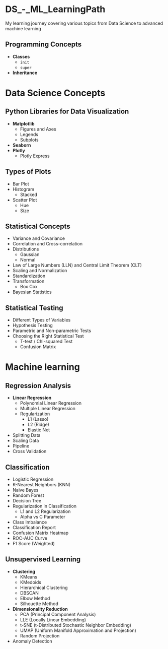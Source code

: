 # DS_-_ML_LearningPath
My learning journey covering various topics from Data Science to advanced machine learning

## Programming Concepts
- **Classes**
  - `init`
  - `super`
- **Inheritance**
  
# Data Science Concepts

## Python Libraries for Data Visualization
- **Matplotlib**
  - Figures and Axes
  - Legends
  - Subplots
- **Seaborn**
- **Plotly**
  - Plotly Express

## Types of Plots
- Bar Plot
- Histogram
  - Stacked
- Scatter Plot
  - Hue
  - Size

## Statistical Concepts
- Variance and Covariance
- Correlation and Cross-correlation
- Distributions
  - Gaussian
  - Normal
- Law of Large Numbers (LLN) and Central Limit Theorem (CLT)
- Scaling and Normalization
- Standardization
- Transformation
  - Box Cox
- Bayesian Statistics

## Statistical Testing
- Different Types of Variables
- Hypothesis Testing
- Parametric and Non-parametric Tests
- Choosing the Right Statistical Test
  - T-test / Chi-squared Test
  - Confusion Matrix

# Machine learning
## Regression Analysis
- **Linear Regression**
  - Polynomial Linear Regression
  - Multiple Linear Regression
  - Regularization
    - L1 (Lasso)
    - L2 (Ridge)
    - Elastic Net
- Splitting Data
- Scaling Data
- Pipeline
- Cross Validation

## Classification
- Logistic Regression
- K-Nearest Neighbors (KNN)
- Naive Bayes
- Random Forest
- Decision Tree
- Regularization in Classification
  - L1 and L2 Regularization
  - Alpha vs C Parameter
- Class Imbalance
- Classification Report
- Confusion Matrix Heatmap
- ROC-AUC Curve
- F1 Score (Weighted)

## Unsupervised Learning
- **Clustering**
  - KMeans
  - KMedoids
  - Hierarchical Clustering
  - DBSCAN
  - Elbow Method
  - Silhouette Method
- **Dimensionality Reduction**
  - PCA (Principal Component Analysis)
  - LLE (Locally Linear Embedding)
  - t-SNE (t-Distributed Stochastic Neighbor Embedding)
  - UMAP (Uniform Manifold Approximation and Projection)
  - Random Projection
- Anomaly Detection

